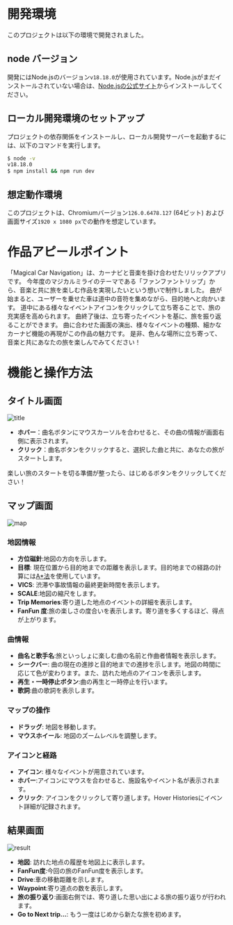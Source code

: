 # 開発環境

このプロジェクトは以下の環境で開発されました。

## node バージョン

開発にはNode.jsのバージョン`v18.18.0`が使用されています。Node.jsがまだインストールされていない場合は、[Node.jsの公式サイト](https://nodejs.org/)からインストールしてください。

## ローカル開発環境のセットアップ

プロジェクトの依存関係をインストールし、ローカル開発サーバーを起動するには、以下のコマンドを実行します。

```bash
$ node -v
v18.18.0
$ npm install && npm run dev
```

## 想定動作環境

このプロジェクトは、Chromiumバージョン`126.0.6478.127` (64ビット) および画面サイズ`1920 x 1080 px`での動作を想定しています。

# 作品アピールポイント

「Magical Car Navigation」は、カーナビと音楽を掛け合わせたリリックアプリです。
今年度のマジカルミライのテーマである「ファンファントリップ」から、音楽と共に旅を楽しむ作品を実現したいという想いで制作しました。
曲が始まると、ユーザーを乗せた車は道中の音符を集めながら、目的地へと向かいます。
道中にある様々なイベントアイコンをクリックして立ち寄ることで、旅の充実感を高められます。
曲終了後は、立ち寄ったイベントを基に、旅を振り返ることができます。
曲に合わせた画面の演出、様々なイベントの種類、細かなカーナビ機能の再現がこの作品の魅力です。
是非、色んな場所に立ち寄って、音楽と共にあなたの旅を楽しんでみてください！

# 機能と操作方法

## タイトル画面

![title](https://github.com/Bulgent/ProjectAtlas/assets/88919409/ce11b61e-5620-45a8-b937-1c4a5e8b8209)

- **ホバー**：曲名ボタンにマウスカーソルを合わせると、その曲の情報が画面右側に表示されます。
- **クリック**：曲名ボタンをクリックすると、選択した曲と共に、あなたの旅がスタートします。

楽しい旅のスタートを切る準備が整ったら、はじめるボタンをクリックしてください！

## マップ画面

![map](https://github.com/Bulgent/ProjectAtlas/assets/88919409/54ca7f39-5644-412e-849f-505d0c13f8bc)

### 地図情報
- **方位磁針**:地図の方向を示します。
- **目標**: 現在位置から目的地までの距離を表示します。目的地までの経路の計算には[A*法](https://ja.wikipedia.org/wiki/A*)を使用しています。
- **VICS**: 渋滞や事故情報の最終更新時間を表示します。
- **SCALE**:地図の縮尺をします。
- **Trip Memories**:寄り道した地点のイベントの詳細を表示します。
- **FanFun 度**:旅の楽しさの度合いを表示します。寄り道を多くするほど、得点が上がります。

### 曲情報
- **曲名と歌手名**:旅といっしょに楽しむ曲の名前と作曲者情報を表示します。
- **シークバー**: 曲の現在の進捗と目的地までの進捗を示します。地図の時間に応じて色が変わります。また、訪れた地点のアイコンを表示します。
- **再生・一時停止ボタン**:曲の再生と一時停止を行います。
- **歌詞**:曲の歌詞を表示します。

### マップの操作
- **ドラッグ**: 地図を移動します。
- **マウスホイール**: 地図のズームレベルを調整します。

### アイコンと経路
- **アイコン**: 様々なイベントが用意されています。
- **ホバー**:アイコンにマウスを合わせると、施設名やイベント名が表示されます。
- **クリック**: アイコンをクリックして寄り道します。Hover Historiesにイベント詳細が記録されます。

## 結果画面

![result](https://github.com/Bulgent/ProjectAtlas/assets/88919409/90c586c5-7c4e-4661-b9c8-afa99f98fa95)


- **地図**: 訪れた地点の履歴を地図上に表示します。
- **FanFun度**:今回の旅のFanFun度を表示します。
- **Drive**:車の移動距離を示します。
- **Waypoint**:寄り道点の数を表示します。
- **旅の振り返り**:画面右側では、寄り道した思い出による旅の振り返りが行われます。
- **Go to Next trip...**: もう一度はじめから新たな旅を初めます。
